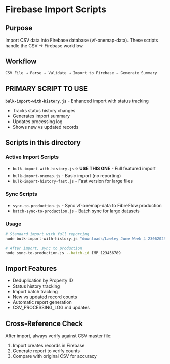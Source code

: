 # Firebase Import Scripts

## Purpose
Import CSV data into Firebase database (vf-onemap-data). These scripts handle the CSV → Firebase workflow.

## Workflow
```
CSV File → Parse → Validate → Import to Firebase → Generate Summary
```

## PRIMARY SCRIPT TO USE
**`bulk-import-with-history.js`** - Enhanced import with status tracking
- Tracks status history changes
- Generates import summary
- Updates processing log
- Shows new vs updated records

## Scripts in this directory

### Active Import Scripts
- `bulk-import-with-history.js` ⭐ **USE THIS ONE** - Full featured import
- `bulk-import-onemap.js` - Basic import (no reporting)
- `bulk-import-history-fast.js` - Fast version for large files

### Sync Scripts
- `sync-to-production.js` - Sync vf-onemap-data to FibreFlow production
- `batch-sync-to-production.js` - Batch sync for large datasets

### Usage
```bash
# Standard import with full reporting
node bulk-import-with-history.js "downloads/Lawley June Week 4 23062025.csv"

# After import, sync to production
node sync-to-production.js --batch-id IMP_123456789
```

## Import Features
- Deduplication by Property ID
- Status history tracking
- Import batch tracking
- New vs updated record counts
- Automatic report generation
- CSV_PROCESSING_LOG.md updates

## Cross-Reference Check
After import, always verify against CSV master file:
1. Import creates records in Firebase
2. Generate report to verify counts
3. Compare with original CSV for accuracy